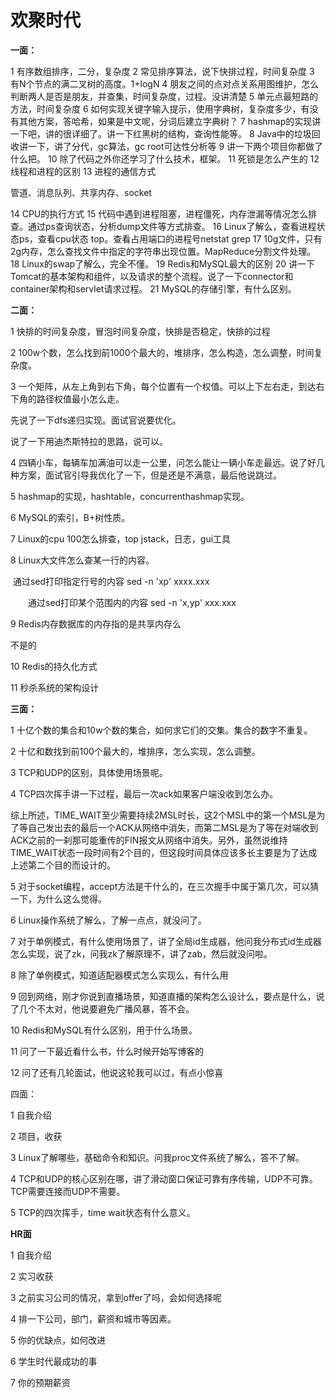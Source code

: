 # 欢聚时代

**一面：**

1 有序数组排序，二分，复杂度
2 常见排序算法，说下快排过程，时间复杂度
3 有N个节点的满二叉树的高度。1+logN
4 朋友之间的点对点关系用图维护，怎么判断两人是否是朋友，并查集，时间复杂度，过程。没讲清楚
5 单元点最短路的方法，时间复杂度
6 如何实现关键字输入提示，使用字典树，复杂度多少，有没有其他方案，答哈希，如果是中文呢，分词后建立字典树？
7 hashmap的实现讲一下吧，讲的很详细了。讲一下红黑树的结构，查询性能等。
8 Java中的垃圾回收讲一下，讲了分代，gc算法，gc root可达性分析等
9 讲一下两个项目你都做了什么把。
10 除了代码之外你还学习了什么技术，框架。
11 死锁是怎么产生的
12 线程和进程的区别
13 进程的通信方式

管道、消息队列、共享内存、socket

14 CPU的执行方式
15 代码中遇到进程阻塞，进程僵死，内存泄漏等情况怎么排查。通过ps查询状态，分析dump文件等方式排查。
16 Linux了解么，查看进程状态ps，查看cpu状态 top。查看占用端口的进程号netstat grep
17 10g文件，只有2g内存，怎么查找文件中指定的字符串出现位置。MapReduce分割文件处理。
18 Linux的swap了解么，完全不懂。
19 Redis和MySQL最大的区别
20 讲一下Tomcat的基本架构和组件，以及请求的整个流程。说了一下connector和container架构和servlet请求过程。
21 MySQL的存储引擎，有什么区别。

**二面：**

1 快排的时间复杂度，冒泡时间复杂度，快排是否稳定，快排的过程

2 100w个数，怎么找到前1000个最大的，堆排序，怎么构造，怎么调整，时间复杂度。

3 一个矩阵，从左上角到右下角，每个位置有一个权值。可以上下左右走，到达右下角的路径权值最小怎么走。

先说了一下dfs递归实现。面试官说要优化。

说了一下用迪杰斯特拉的思路，说可以。

4 四辆小车，每辆车加满油可以走一公里，问怎么能让一辆小车走最远。说了好几种方案，面试官引导我优化了一下，但是还是不满意，最后他说跳过。

5 hashmap的实现，hashtable，concurrenthashmap实现。

6 MySQL的索引，B+树性质。

7 Linux的cpu 100怎么排查，top jstack，日志，gui工具

8 Linux大文件怎么查某一行的内容。

​        通过sed打印指定行号的内容  sed -n 'xp'  xxxx.xxx

　　通过sed打印某个范围内的内容  sed -n 'x,yp' xxx.xxx

9 Redis内存数据库的内存指的是共享内存么

不是的

10 Redis的持久化方式

11 秒杀系统的架构设计

**三面：**

1 十亿个数的集合和10w个数的集合，如何求它们的交集。集合的数字不重复。

2 十亿和数找到前100个最大的，堆排序，怎么实现，怎么调整。

3 TCP和UDP的区别，具体使用场景呢。

4 TCP四次挥手讲一下过程，最后一次ack如果客户端没收到怎么办。



综上所述，TIME_WAIT至少需要持续2MSL时长，这2个MSL中的第一个MSL是为了等自己发出去的最后一个ACK从网络中消失，而第二MSL是为了等在对端收到ACK之前的一刹那可能重传的FIN报文从网络中消失。另外，虽然说维持TIME_WAIT状态一段时间有2个目的，但这段时间具体应该多长主要是为了达成上述第二个目的而设计的。

5 对于socket编程，accept方法是干什么的，在三次握手中属于第几次，可以猜一下，为什么这么觉得。

6 Linux操作系统了解么，了解一点点，就没问了。

7 对于单例模式，有什么使用场景了，讲了全局id生成器，他问我分布式id生成器怎么实现，说了zk，问我zk了解原理不，讲了zab，然后就没问啦。

8 除了单例模式，知道适配器模式怎么实现么，有什么用

9 回到网络，刚才你说到直播场景，知道直播的架构怎么设计么，要点是什么，说了几个不太对，他说要避免广播风暴，答不会。

10 Redis和MySQL有什么区别，用于什么场景。

11 问了一下最近看什么书，什么时候开始写博客的

12 问了还有几轮面试，他说这轮我可以过，有点小惊喜

四面：

1 自我介绍

2 项目，收获

3 Linux了解哪些，基础命令和知识。问我proc文件系统了解么，答不了解。

4 TCP和UDP的核心区别在哪，讲了滑动窗口保证可靠有序传输，UDP不可靠。TCP需要连接而UDP不需要。

5 TCP的四次挥手，time wait状态有什么意义。

**HR面**

1 自我介绍

2 实习收获

3 之前实习公司的情况，拿到offer了吗，会如何选择呢

4 排一下公司，部门，薪资和城市等因素。

5 你的优缺点，如何改进

6 学生时代最成功的事

7 你的预期薪资